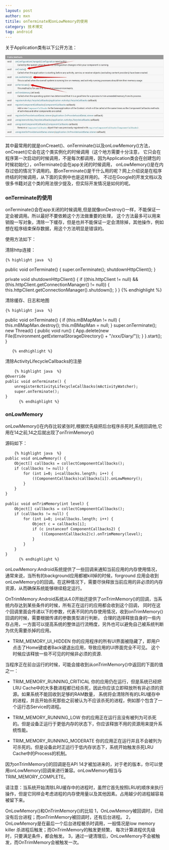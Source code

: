 ```yaml
---
layout: post
author: mxn
titile: onTerminate和onLowMemory的使用
category: 技术博文
tag: android
---
```


关于Application类有以下公开方法：

![](https://raw.githubusercontent.com/mxn21/mxn21.github.io/master/public/img/img136.jpg)

其中最常用的就是onCreaet()、onTerminate()以及onLowMemory()方法，onCreaet()它会在这个类实例化的时候调用（这个地方需要十分注意，
它只会在程序第一次启动的时候调用，不是每次都调用，因为Application类会在创建包的时候初始化），onTerminate()会在app关闭的时候调用，
onLowMemory()是在内存过低的情况下调用的。那onTerminate()是干什么用的呢？网上介绍说是在程序终结的时候调用，从下面的实例中也是这样用的。
不过在Google的开发文档以及很多书籍对这个类的用法很少提及，但实际开发情况是如何的呢。

<!-- more -->

### onTerminate的使用

onTerminate()会在app关闭的时候调用,但是就像onDestroy()一样，不能保证一定会被调用。所以最好不要依赖这个方法做重要的处理，
这个方法最多可以用来销毁一写对象，清除一下缓存，但是也并不能保证一定会清除掉，其他操作，例如想在程序结束保存数据，用这个方法明显是错误的。

使用方法如下：

清除http连接：

	{% highlight java  %}
 public void onTerminate()
  {
    super.onTerminate();
    shutdownHttpClient();
  }
  
   private void shutdownHttpClient()
    {
      if ((this.httpClient != null) && (this.httpClient.getConnectionManager() != null)) {
        this.httpClient.getConnectionManager().shutdown();
      }
    }
     {% endhighlight %}
     
清除缓存、日志和地图

	{% highlight java  %}
 public void onTerminate()
  {
    if (this.mBMapMan != null)
    {
      this.mBMapMan.destroy();
      this.mBMapMan = null;
    }
    super.onTerminate();
    new Thread()
    {
      public void run()
      {
        App.delete(new File(Environment.getExternalStorageDirectory() + "/xxx/Diary/"));
      }
    }.start();
  }
  
       {% endhighlight %}
    
清除ActivityLifecycleCallbacks的注册
   
       	{% highlight java  %}
    @Override
    public void onTerminate() {
        unregisterActivityLifecycleCallbacks(mActivityWatcher);
        super.onTerminate();
    }
          {% endhighlight %}
        
          
### onLowMemory

onLowMemory()在内存比较紧张时,根据优先级把后台程序杀死时,系统回调他,它用在14之前,14之后就出现了onTrimMemory()

源码如下：

       	{% highlight java  %}
    public void onLowMemory() {
        Object[] callbacks = collectComponentCallbacks();
        if (callbacks != null) {
            for (int i=0; i<callbacks.length; i++) {
                ((ComponentCallbacks)callbacks[i]).onLowMemory();
            }
        }
    }

    public void onTrimMemory(int level) {
        Object[] callbacks = collectComponentCallbacks();
        if (callbacks != null) {
            for (int i=0; i<callbacks.length; i++) {
                Object c = callbacks[i];
                if (c instanceof ComponentCallbacks2) {
                    ((ComponentCallbacks2)c).onTrimMemory(level);
                }
            }
        }
    }
          {% endhighlight %}
          
onLowMemory:Android系统提供了一些回调来通知当前应用的内存使用情况，通常来说，当所有的background应用都被kill掉的时候，forground
应用会收到onLowMemory()的回调。在这种情况下，需要尽快释放当前应用的非必须的内存资源，从而确保系统能够继续稳定运行。

OnTrimMemory:Android系统从4.0开始还提供了onTrimMemory()的回调，当系统内存达到某些条件的时候，所有正在运行的应用都会收到这个回调，
同时在这个回调里面会传递以下的参数，代表不同的内存使用情况，收到onTrimMemory()回调的时候，需要根据传递的参数类型进行判断，
合理的选择释放自身的一些内存占用，一方面可以提高系统的整体运行流畅度，另外也可以避免自己被系统判断为优先需要杀掉的应用。

* TRIM_MEMORY_UI_HIDDEN 
你的应用程序的所有UI界面被隐藏了，即用户点击了Home键或者Back键退出应用，导致应用的UI界面完全不可见。
这个时候应该释放一些不可见的时候非必须的资源.

当程序正在前台运行的时候，可能会接收到从onTrimMemory()中返回的下面的值之一：

* TRIM_MEMORY_RUNNING_CRITICAL
你的应用仍在运行，但是系统已经把LRU Cache中的大多数进程都已经杀死，因此你应该立即释放所有非必须的资源。如果系统不能回收到足够的RAM数量，
系统将会清除所有的LRU缓存中的进程，并且开始杀死那些之前被认为不应该杀死的进程，例如那个包含了一个运行态Service的进程。

* TRIM_MEMORY_RUNNING_LOW
你的应用正在运行且没有被列为可杀死的。但是设备正运行于更低内存的状态下，你应该释放不用的资源用来提升系统性能。

* TRIM_MEMORY_RUNNING_MODERATE
你的应用正在运行并且不会被列为可杀死的。但是设备此时正运行于低内存状态下，系统开始触发杀死LRU Cache中的Process的机制。





因为onTrimMemory()的回调是在API 14才被加进来的，对于老的版本，你可以使用onLowMemory)回调来进行兼容。onLowMemory相当与TRIM_MEMORY_COMPLETE。

请注意：当系统开始清除LRU缓存中的进程时，虽然它首先按照LRU的顺序来执行操作，但是它同样会考虑进程的内存使用量以及其他因素。占用越少的进程越容易被留下来。

OnLowMemory()和OnTrimMemory()的比较
1，OnLowMemory被回调时，已经没有后台进程；而onTrimMemory被回调时，还有后台进程。
2，OnLowMemory是在最后一个后台进程被杀时调用，一般情况是low memory killer 杀进程后触发；而OnTrimMemory的触发更频繁，
每次计算进程优先级时，只要满足条件，都会触发。
3，通过一键清理后，OnLowMemory不会被触发，而OnTrimMemory会被触发一次。